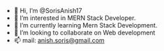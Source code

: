 - 👋 Hi, I’m @SorisAnish17
- 👀 I’m interested in MERN Stack Developer.
- 🌱 I’m currently learning Mern Stack Development.
- 💞️ I’m looking to collaborate on Web development
- 📫 mail: anish.soris@gmail.com

<!---
SorisAnish17/SorisAnish17 is a ✨ special ✨ repository because its `README.md` (this file) appears on your GitHub profile.
You can click the Preview link to take a look at your changes.
--->

